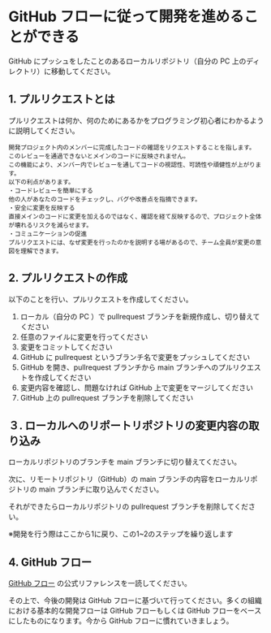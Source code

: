 # GitHub フローに従って開発を進めることができる

GitHub にプッシュをしたことのあるローカルリポジトリ（自分の PC 上のディレクトリ）に移動してください。

## 1. プルリクエストとは

プルリクエストは何か、何のためにあるかをプログラミング初心者にわかるように説明してください。
```
開発プロジェクト内のメンバーに完成したコードの確認をリクエストすることを指します。
このレビューを通過できないとメインのコードに反映されません。
この機能により、メンバー内でレビューを通してコードの視認性、可読性や頑健性が上がります。
以下の利点があります。
・コードレビューを簡単にする
他の人があなたのコードをチェックし、バグや改善点を指摘できます。
・安全に変更を反映する
直接メインのコードに変更を加えるのではなく、確認を経て反映するので、プロジェクト全体が壊れるリスクを減らせます。
・コミュニケーションの促進
プルリクエストには、なぜ変更を行ったのかを説明する場があるので、チーム全員が変更の意図を理解できます。
```

## 2. プルリクエストの作成

以下のことを行い、プルリクエストを作成してください。

1. ローカル（自分の PC ）で pullrequest ブランチを新規作成し、切り替えてください
2. 任意のファイルに変更を行ってください
3. 変更をコミットしてください
4. GitHub に pullrequest というブランチ名で変更をプッシュしてください
5. GitHub を開き、pullrequest ブランチから main ブランチへのプルリクエストを作成してください
6. 変更内容を確認し、問題なければ GitHub 上で変更をマージしてください
7. GitHub 上の pullrequest ブランチを削除してください

## ３. ローカルへのリポートリポジトリの変更内容の取り込み

ローカルリポジトリのブランチを main ブランチに切り替えてください。

次に、リモートリポジトリ（GitHub）の main ブランチの内容をローカルリポジトリの main ブランチに取り込んでください。

それができたらローカルリポジトリの pullrequest ブランチを削除してください。

※開発を行う際はここから1に戻り、この1~2のステップを繰り返します

## 4. GitHub フロー

[GitHub フロー](https://docs.github.com/ja/get-started/quickstart/github-flow) の公式リファレンスを一読してください。

その上で、今後の開発は GitHub フローに基づいて行ってください。多くの組織における基本的な開発フローは GitHub フローもしくは GitHub フローをベースにしたものになります。今から GitHub フローに慣れていきましょう。
